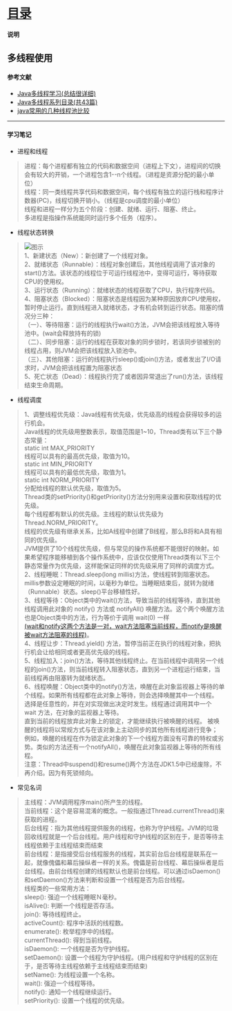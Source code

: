 # [目录](../directory.md)
#### 说明  
多线程使用
---

#### 参考文献  
* [Java多线程学习(总结很详细)](https://www.cnblogs.com/yjd_hycf_space/p/7526608.html) 
* [Java多线程系列目录(共43篇)](https://www.cnblogs.com/skywang12345/p/java_threads_category.html)
* [java常用的几种线程池比较](https://www.cnblogs.com/aaron911/p/6213808.html)
 
---
#### 学习笔记
* 进程和线程 
>进程：每个进程都有独立的代码和数据空间（进程上下文），进程间的切换会有较大的开销，一个进程包含1--n个线程。（进程是资源分配的最小单位）  
 线程：同一类线程共享代码和数据空间，每个线程有独立的运行栈和程序计数器(PC)，线程切换开销小。（线程是cpu调度的最小单位）  
 线程和进程一样分为五个阶段：创建、就绪、运行、阻塞、终止。  
 多进程是指操作系统能同时运行多个任务（程序）。  
 
* 线程状态转换  
>![图示](../img/2018-12-20-1)  
1、新建状态（New）：新创建了一个线程对象。  
2、就绪状态（Runnable）：线程对象创建后，其他线程调用了该对象的start()方法。该状态的线程位于可运行线程池中，变得可运行，等待获取CPU的使用权。  
3、运行状态（Running）：就绪状态的线程获取了CPU，执行程序代码。  
4、阻塞状态（Blocked）：阻塞状态是线程因为某种原因放弃CPU使用权，暂时停止运行。直到线程进入就绪状态，才有机会转到运行状态。阻塞的情况分三种：  
（一）、等待阻塞：运行的线程执行wait()方法，JVM会把该线程放入等待池中。(wait会释放持有的锁)  
（二）、同步阻塞：运行的线程在获取对象的同步锁时，若该同步锁被别的线程占用，则JVM会把该线程放入锁池中。  
（三）、其他阻塞：运行的线程执行sleep()或join()方法，或者发出了I/O请求时，JVM会把该线程置为阻塞状态    
5、死亡状态（Dead）：线程执行完了或者因异常退出了run()方法，该线程结束生命周期。    

* 线程调度   
>1、调整线程优先级：Java线程有优先级，优先级高的线程会获得较多的运行机会。  
 Java线程的优先级用整数表示，取值范围是1~10，Thread类有以下三个静态常量：  
 static int MAX_PRIORITY  
          线程可以具有的最高优先级，取值为10。  
 static int MIN_PRIORITY  
          线程可以具有的最低优先级，取值为1。  
 static int NORM_PRIORITY  
          分配给线程的默认优先级，取值为5。  
 Thread类的setPriority()和getPriority()方法分别用来设置和获取线程的优先级。  
 每个线程都有默认的优先级。主线程的默认优先级为Thread.NORM_PRIORITY。  
 线程的优先级有继承关系，比如A线程中创建了B线程，那么B将和A具有相同的优先级。  
 JVM提供了10个线程优先级，但与常见的操作系统都不能很好的映射。如果希望程序能移植到各个操作系统中，应该仅仅使用Thread类有以下三个静态常量作为优先级，这样能保证同样的优先级采用了同样的调度方式。  
 2、线程睡眠：Thread.sleep(long millis)方法，使线程转到阻塞状态。millis参数设定睡眠的时间，以毫秒为单位。当睡眠结束后，就转为就绪（Runnable）状态。sleep()平台移植性好。  
 3、线程等待：Object类中的wait()方法，导致当前的线程等待，直到其他线程调用此对象的 notify() 方法或 notifyAll() 唤醒方法。这个两个唤醒方法也是Object类中的方法，行为等价于调用 wait(0) 一样  
[(wait和notify这两个方法是一对，wait方法阻塞当前线程，而notify是唤醒被wait方法阻塞的线程)](https://www.cnblogs.com/ismallboy/p/6785312.html)。  
 4、线程让步：Thread.yield() 方法，暂停当前正在执行的线程对象，把执行机会让给相同或者更高优先级的线程。  
 5、线程加入：join()方法，等待其他线程终止。在当前线程中调用另一个线程的join()方法，则当前线程转入阻塞状态，直到另一个进程运行结束，当前线程再由阻塞转为就绪状态。  
 6、线程唤醒：Object类中的notify()方法，唤醒在此对象监视器上等待的单个线程。如果所有线程都在此对象上等待，则会选择唤醒其中一个线程。  
 选择是任意性的，并在对实现做出决定时发生。线程通过调用其中一个 wait 方法，在对象的监视器上等待。  
 直到当前的线程放弃此对象上的锁定，才能继续执行被唤醒的线程。 
 被唤醒的线程将以常规方式与在该对象上主动同步的其他所有线程进行竞争；  
 例如，唤醒的线程在作为锁定此对象的下一个线程方面没有可靠的特权或劣势。类似的方法还有一个notifyAll()，唤醒在此对象监视器上等待的所有线程。  
 注意：Thread中suspend()和resume()两个方法在JDK1.5中已经废除，不再介绍。因为有死锁倾向。  
 
 * 常见名词    
 >主线程：JVM调用程序main()所产生的线程。  
  当前线程：这个是容易混淆的概念。一般指通过Thread.currentThread()来获取的进程。  
  后台线程：指为其他线程提供服务的线程，也称为守护线程。JVM的垃圾回收线程就是一个后台线程。用户线程和守护线程的区别在于，是否等待主线程依赖于主线程结束而结束  
  前台线程：是指接受后台线程服务的线程，其实前台后台线程是联系在一起，就像傀儡和幕后操纵者一样的关系。傀儡是前台线程、幕后操纵者是后台线程。由前台线程创建的线程默认也是前台线程。可以通过isDaemon()和setDaemon()方法来判断和设置一个线程是否为后台线程。  
  线程类的一些常用方法：   
  sleep(): 强迫一个线程睡眠Ｎ毫秒。   
  isAlive(): 判断一个线程是否存活。   
  join(): 等待线程终止。   
  activeCount(): 程序中活跃的线程数。   
  enumerate(): 枚举程序中的线程。   
  currentThread(): 得到当前线程。   
  isDaemon(): 一个线程是否为守护线程。   
  setDaemon(): 设置一个线程为守护线程。(用户线程和守护线程的区别在于，是否等待主线程依赖于主线程结束而结束)   
  setName(): 为线程设置一个名称。   
  wait(): 强迫一个线程等待。   
  notify(): 通知一个线程继续运行。   
  setPriority(): 设置一个线程的优先级。  